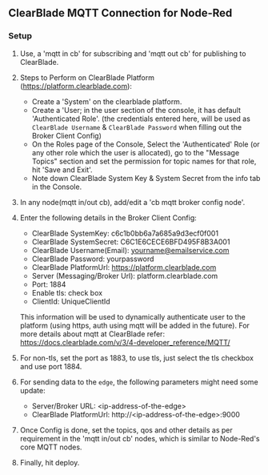 ## ClearBlade MQTT Connection for Node-Red

### Setup
1. Use, a 'mqtt in cb' for subscribing and 'mqtt out cb' for publishing to ClearBlade.
2. Steps to Perform on ClearBlade Platform (https://platform.clearblade.com):
    * Create a 'System' on the clearblade platform. 
    * Create a 'User; in the user section of the console, it has default 'Authenticated Role'. (the credentials entered here, will be used as `ClearBlade Username` & `ClearBlade Password` when filling out the Broker Client Config)
    * On the Roles page of the Console, Select the 'Authenticated' Role (or any other role which the user is allocated), go to the "Message Topics" section and set the permission for topic names for that role, hit 'Save and Exit'.
    * Note down ClearBlade System Key & System Secret from the info tab in the Console.
3. In any node(mqtt in/out cb), add/edit a 'cb mqtt broker config node'.
4. Enter the following details in the Broker Client Config:

    * ClearBlade SystemKey: c6c1b0bb6a7a685a9d3ecf0f001
    * ClearBlade SystemSecret: C6C1E6CECE6BFD495F8B3A001
    * ClearBlade Username(Email): yourname@emailservice.com
    * ClearBlade Password: yourpassword
    * ClearBlade PlatformUrl: https://platform.clearblade.com
    * Server (Messaging/Broker Url): platform.clearblade.com
    * Port: 1884
    * Enable tls: check box
    * ClientId: UniqueClientId

    This information will be used to dynamically authenticate user to the platform (using https, auth using mqtt will be added in the future). For more details about mqtt at ClearBlade refer: https://docs.clearblade.com/v/3/4-developer_reference/MQTT/

5. For non-tls, set the port as 1883, to use tls, just select the tls checkbox and use port 1884.
6. For sending data to the `edge`, the following parameters might need some update:
    - Server/Broker URL: \<ip-address-of-the-edge>
    - ClearBlade PlatformUrl: http://\<ip-address-of-the-edge>:9000 
6. Once Config is done, set the topics, qos and other details as per requirement in the 'mqtt in/out cb' nodes, which is similar to Node-Red's core MQTT nodes. 
7. Finally, hit deploy.



